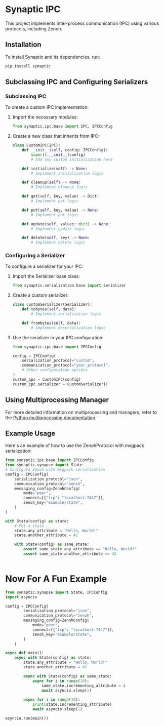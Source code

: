 # Synaptic IPC

This project implements inter-process communication (IPC) using various protocols, including Zenoh.

## Installation

To install Synaptic and its dependencies, run:

```bash
pip install synaptic
```

## Subclassing IPC and Configuring Serializers

### Subclassing IPC

To create a custom IPC implementation:

1. Import the necessary modules:
   ```python
   from synaptic.ipc.base import IPC, IPCConfig
   ```

2. Create a new class that inherits from IPC:
   ```python
   class CustomIPC(IPC):
       def __init__(self, config: IPCConfig):
           super().__init__(config)
           # Add any custom initialization here

       def initialize(self) -> None:
           # Implement initialization logic

       def cleanup(self) -> None:
           # Implement cleanup logic

       def get(self, key, value) -> Dict:
           # Implement get logic

       def put(self, key, value) -> None:
           # Implement put logic

       def update(self, values: dict) -> None:
           # Implement update logic

       def delete(self, key) -> None:
           # Implement delete logic
   ```

### Configuring a Serializer

To configure a serializer for your IPC:

1. Import the Serializer base class:
   ```python
   from synaptic.serialization.base import Serializer
   ```

2. Create a custom serializer:
   ```python
   class CustomSerializer(Serializer):
       def tobytes(self, data):
           # Implement serialization logic

       def frombytes(self, data):
           # Implement deserialization logic
   ```

3. Use the serializer in your IPC configuration:
   ```python
   from synaptic.ipc.base import IPCConfig

   config = IPCConfig(
       serialization_protocol="custom",
       communication_protocol="your_protocol",
       # Other configuration options
   )
   custom_ipc = CustomIPC(config)
   custom_ipc.serializer = CustomSerializer()
   ```

## Using Multiprocessing Manager

For more detailed information on multiprocessing and managers, refer to the [Python multiprocessing documentation](https://docs.python.org/3/library/multiprocessing.html#managers).

## Example Usage

Here's an example of how to use the ZenohProtocol with msgpack serialization:

```python
from synaptic.ipc.base import IPCConfig
from synaptic.synapse import State
# Configure Zenoh with msgpack serialization
config = IPCConfig(
    serialization_protocol="json",
    communication_protocol="zenoh",
    messaging_config=ZenohConfig(
        mode="peer",
        connect=[{"tcp": "localhost:7447"}],
        zenoh_key="example/state",
    )
)

with State(config) as state:
    # Put a state
    state.any_attribute = "Hello, World!"
    state.another_attribute = 42

    with State(config) as same_state:
        assert same_state.any_attribute == "Hello, World!"
        assert same_state.another_attribute == 42
            

```

# Now For A Fun Example

```python
from synaptic.synapse import State, IPCConfig
import asyncio

config = IPCConfig(
        serialization_protocol="json",
        communication_protocol="zenoh",
        messaging_config=ZenohConfig(
            mode="peer",
            connect=[{"tcp": "localhost:7447"}],
            zenoh_key="example/state",
        )
    )

async def main():
    async with State(config) as state:
        state.any_attribute = "Hello, World!"
        state.another_attribute = 42

        async with State(config) as same_state:
            async for i in range(10):
                same_state.incrementing_attribute = i
                await asyncio.sleep(1)
        
        async for i in range(10):
            print(state.incrementing_attribute)
            await asyncio.sleep(1)

asyncio.run(main())
````